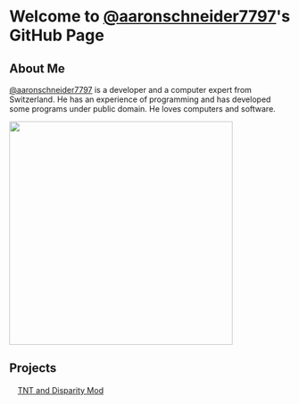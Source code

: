 # Welcome to [@aaronschneider7797](https://github.com/aaronschneider7797)'s GitHub Page

## About Me

[@aaronschneider7797](https://github.com/aaronschneider7797) is a developer and a computer expert from Switzerland. He has an experience of programming and has developed some programs under public domain. He loves computers and software.

<img height="400em" src="https://github-readme-stats.vercel.app/api?username=aaronschneider7797&show_icons=true&hide_border=true&&count_private=true&include_all_commits=true" />

## Projects

<img height="15em" src="https://github.com/Team-Burnuts/BurnutsPlusTNTandDisparityMod/blob/master/brands/tnt_and_disparity.png">[TNT and Disparity Mod](https://github.com/Team-Burnuts/BurnutsPlusTNTandDisparityMod)
